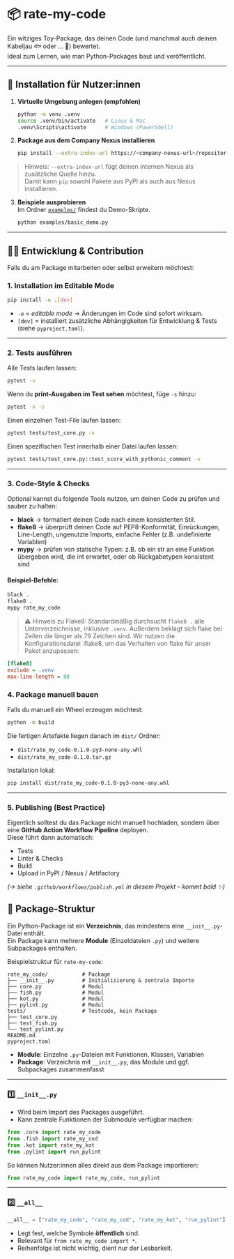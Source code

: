 # 📦 rate-my-code

Ein witziges Toy-Package, das deinen Code (und manchmal auch deinen Kabeljau 🐟 oder … 🤢) bewertet.  
Ideal zum Lernen, wie man Python-Packages baut und veröffentlicht.  

---

## 🚀 Installation für Nutzer:innen

1. **Virtuelle Umgebung anlegen (empfohlen)**  
   ```bash
   python -m venv .venv
   source .venv/bin/activate   # Linux & Mac
   .venv\Scripts\activate      # Windows (PowerShell)
   ```

2. **Package aus dem Company Nexus installieren**  
   ```bash
   pip install --extra-index-url https://<company-nexus-url>/repository/pypi-all/simple rate-my-code
   ```
  > Hinweis: `--extra-index-url` fügt deinen internen Nexus als zusätzliche Quelle hinzu.  
  > Damit kann `pip` sowohl Pakete aus PyPI als auch aus Nexus installieren.
  
3. **Beispiele ausprobieren**  
   Im Ordner [`examples/`](examples/) findest du Demo-Skripte.  
   ```bash
   python examples/basic_demo.py
   ```

---

## 🧑‍💻 Entwicklung & Contribution

Falls du am Package mitarbeiten oder selbst erweitern möchtest:  

### 1. Installation im Editable Mode
```bash
pip install -e .[dev]
```

- `-e` = *editable mode* → Änderungen im Code sind sofort wirksam.  
- `[dev]` = installiert zusätzliche Abhängigkeiten für Entwicklung & Tests (siehe `pyproject.toml`).  

---

### 2. Tests ausführen

Alle Tests laufen lassen:
```bash
pytest -v
```

Wenn du **print-Ausgaben im Test sehen** möchtest, füge `-s` hinzu:
```bash
pytest -v -s
```

Einen einzelnen Test-File laufen lassen:
```bash
pytest tests/test_core.py -v
```

Einen spezifischen Test innerhalb einer Datei laufen lassen:
```bash
pytest tests/test_core.py::test_score_with_pythonic_comment -v
```

---

### 3. Code-Style & Checks

Optional kannst du folgende Tools nutzen, um deinen Code zu prüfen und sauber zu halten:

- **black** → formatiert deinen Code nach einem konsistenten Stil.
- **flake8** → überprüft deinen Code auf PEP8-Konformität, Einrückungen, Line-Length, ungenutzte Imports, einfache Fehler (z.B. undefinierte Variablen)
- **mypy** → prüfen von statische Typen: z.B. ob ein str an eine Funktion übergeben wird, die int erwartet, oder ob Rückgabetypen konsistent sind

#### Beispiel-Befehle:
```bash
black .
flake8 .
mypy rate_my_code
```

> ⚠️ Hinweis zu Flake8: Standardmäßig durchsucht `flake8 .` alle Unterverzeichnisse, inklusive `.venv`. Außerdem beklagt sich flake bei Zeilen die länger als 79 Zeichen sind.
> Wir nutzen die Konfigurationsdatei .flake8, um das Verhalten von flake für unser Paket anzupassen:

```ini
[flake8]
exclude = .venv
max-line-length = 88
```

### 4. Package manuell bauen

Falls du manuell ein Wheel erzeugen möchtest:

```bash
python -m build
```

Die fertigen Artefakte liegen danach im `dist/` Ordner:
- `dist/rate_my_code-0.1.0-py3-none-any.whl`
- `dist/rate_my_code-0.1.0.tar.gz`

Installation lokal:
```bash
pip install dist/rate_my_code-0.1.0-py3-none-any.whl
```

---

### 5. Publishing (Best Practice)

Eigentlich solltest du das Package nicht manuell hochladen, sondern über eine **GitHub Action Workflow Pipeline** deployen.  
Diese führt dann automatisch:  
- Tests  
- Linter & Checks  
- Build  
- Upload in PyPI / Nexus / Artifactory  

*(→ siehe `.github/workflows/publish.yml` in diesem Projekt – kommt bald ✨)*  

## 📁 Package-Struktur

Ein Python-Package ist ein **Verzeichnis**, das mindestens eine `__init__.py`-Datei enthält.  
Ein Package kann mehrere **Module** (Einzeldateien `.py`) und weitere Subpackages enthalten.

Beispielstruktur für `rate-my-code`:

```
rate_my_code/           # Package
├── __init__.py         # Initialisierung & zentrale Importe
├── core.py             # Modul
├── fish.py             # Modul
├── kot.py              # Modul
├── pylint.py           # Modul
tests/                  # Testcode, kein Package
├── test_core.py
├── test_fish.py
└── test_pylint.py
README.md
pyproject.toml
```

- **Module**: Einzelne `.py`-Dateien mit Funktionen, Klassen, Variablen  
- **Package**: Verzeichnis mit `__init__.py`, das Module und ggf. Subpackages zusammenfasst

---

### 1️⃣ `__init__.py`

- Wird beim Import des Packages ausgeführt.  
- Kann zentrale Funktionen der Submodule verfügbar machen:

```python
from .core import rate_my_code
from .fish import rate_my_cod
from .kot import rate_my_kot
from .pylint import run_pylint
```

So können Nutzer:innen alles direkt aus dem Package importieren:

```python
from rate_my_code import rate_my_code, run_pylint
```

---

### 2️⃣ `__all__`

```python
__all__ = ["rate_my_code", "rate_my_cod", "rate_my_kot", "run_pylint"]
```

- Legt fest, welche Symbole **öffentlich** sind.  
- Relevant für `from rate_my_code import *`.  
- Reihenfolge ist nicht wichtig, dient nur der Lesbarkeit.
